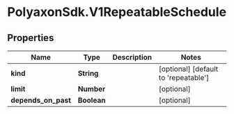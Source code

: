 # PolyaxonSdk.V1RepeatableSchedule

## Properties

Name | Type | Description | Notes
------------ | ------------- | ------------- | -------------
**kind** | **String** |  | [optional] [default to &#39;repeatable&#39;]
**limit** | **Number** |  | [optional] 
**depends_on_past** | **Boolean** |  | [optional] 


